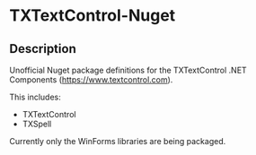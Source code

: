 # TXTextControl-Nuget

## Description
Unofficial Nuget package definitions for the TXTextControl .NET Components (https://www.textcontrol.com).

This includes:
- TXTextControl
- TXSpell

Currently only the WinForms libraries are being packaged.
